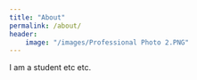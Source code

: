 ```yaml
---
title: "About"
permalink: /about/
header:
    image: "/images/Professional Photo 2.PNG"
---
```


I am a student etc etc.